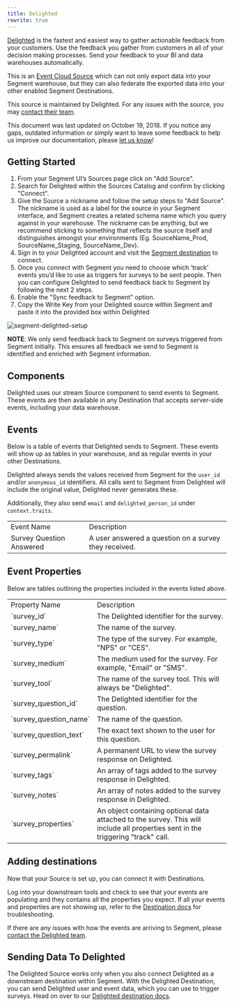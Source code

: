 ```yaml
---
title: Delighted
rewrite: true
---
```

[Delighted](https://delighted.com/) is the fastest and easiest way to gather actionable feedback from your customers. Use the feedback you gather from customers in all of your decision making processes. Send your feedback to your BI and data warehouses automatically.

This is an [Event Cloud Source](https://segment.com/docs/sources/#event-cloud-sources) which can not only export data into your Segment warehouse, but they can also federate the exported data into your other enabled Segment Destinations.

This source is maintained by Delighted. For any issues with the source, you may [contact their team](hello@delighted.com).

This document was last updated on October 19, 2018. If you notice any gaps, outdated information or simply want to leave some feedback to help us improve our documentation, please [let us know](https://segment.com/help/contact)!

## Getting Started

1. From your Segment UI’s Sources page click on "Add Source".
2. Search for Delighted within the Sources Catalog and confirm by clicking "Connect".
3. Give the Source a nickname and follow the setup steps to "Add Source". The nickname is used as a label for the source in your Segment interface, and Segment creates a related schema name which you query against in your warehouse. The nickname can be anything, but we recommend sticking to something that reflects the source itself and distinguishes amongst your environments (Eg. SourceName_Prod, SourceName_Staging, SourceName_Dev).
4. Sign in to your Delighted account and visit the [Segment destination](https://delighted.com/integrations/segment) to connect.
5. Once you connect with Segment you need to choose which ‘track’ events you’d like to use as triggers for surveys to be sent people. Then you can configure Delighted to send feedback back to Segment by following the next 2 steps.
6. Enable the "Sync feedback to Segment" option.
7. Copy the Write Key from your Delighted source within Segment and paste it into the provided box within Delighted

![segment-delighted-setup](https://scrn.es/6fEhinjMQGiuESd2aQqLcv.gif)

**NOTE**: We only send feedback back to Segment on surveys triggered from Segment initially. This ensures all feedback we send to Segment is identified and enriched with Segment information.

## Components

Delighted uses our stream Source component to send events to Segment. These events are then available in any Destination that accepts server-side events, including your data warehouse.

## Events

Below is a table of events that Delighted sends to Segment. These events will show up as tables in your warehouse, and as regular events in your other Destinations.

Delighted always sends the values received from Segment for the `user_id` and/or `anonymous_id` identifiers. All calls sent to Segment from Delighted will include the original value, Delighted never generates these.

Additionally, they also send `email` and `delighted_person_id` under `context.traits`.

<table>
  <tr>
   <td>Event Name</td>
   <td>Description</td>
  </tr>
  <tr>
   <td>Survey Question Answered</td>
   <td>A user answered a question on a survey they received.</td>
  </tr>
</table>


## Event Properties

Below are tables outlining the properties included in the events listed above.

<table>
  <tr>
   <td>Property Name</td>
   <td>Description</td>
  </tr>
  <tr>
   <td>`survey_id`</td>
   <td>The Delighted identifier for the survey.</td>
  </tr>
  <tr>
   <td>`survey_name`</td>
   <td>The name of the survey.</td>
  </tr>
  <tr>
   <td>`survey_type`</td>
   <td>The type of the survey. For example, "NPS" or "CES".</td>
  </tr>
  <tr>
   <td>`survey_medium`</td>
   <td>The medium used for the survey. For example, "Email" or "SMS".</td>
  </tr>
  <tr>
   <td>`survey_tool`</td>
   <td>The name of the survey tool. This will always be "Delighted".</td>
  </tr>
  <tr>
   <td>`survey_question_id`</td>
   <td>The Delighted identifier for the question.</td>
  </tr>
  <tr>
   <td>`survey_question_name`</td>
   <td>The name of the question.</td>
  </tr>
  <tr>
   <td>`survey_question_text`</td>
   <td>The exact text shown to the user for this question.</td>
  </tr>
  <tr>
   <td>`survey_permalink`</td>
   <td>A permanent URL to view the survey response on Delighted.</td>
  </tr>
  <tr>
   <td>`survey_tags`</td>
   <td>An array of tags added to the survey response in Delighted.</td>
  </tr>
  <tr>
   <td>`survey_notes`</td>
   <td>An array of notes added to the survey response in Delighted.</td>
  </tr>
  <tr>
   <td>`survey_properties`</td>
   <td>An object containing optional data attached to the survey. This will include all properties sent in the triggering "track" call.</td>
  </tr>
</table>

## Adding destinations

Now that your Source is set up, you can connect it with Destinations.

Log into your downstream tools and check to see that your events are populating and they contains all the properties you expect. If all your events and properties are not showing up, refer to the [Destination docs](https://segment.com/docs/destinations/) for troubleshooting.

If there are any issues with how the events are arriving to Segment, please [contact the Delighted team](hello@delighted.com).


## Sending Data To Delighted

The Delighted Source works only when you also connect Delighted as a downstream destination within Segment. With the Delighted Destination, you can send Delighted user and event data, which you can use to trigger surveys. Head on over to our [Delighted destination docs](https://segment.com/docs/integrations/delighted/).
